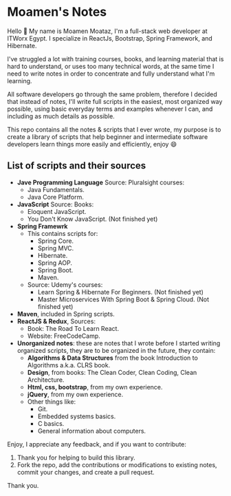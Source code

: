 # Moamen's Notes

Hello :raising_hand: 
My name is Moamen Moataz, I'm a full-stack web developer at ITWorx Egypt. I specialize in ReactJs, Bootstrap, Spring Framework, and Hibernate.

I've struggled a lot with training courses, books, and learning material that is hard to understand, or uses too many technical words, at the same time I need to write notes in order to concentrate and fully understand what I'm learning.

All software developers go through the same problem, therefore I decided that instead of notes, I'll write full scripts in the easiest, most organized way possible, using basic everyday terms and examples whenever I can, and including as much details as possible.

This repo contains all the notes & scripts that I ever wrote, my purpose is to create a library of scripts that help beginner and intermediate software developers learn things more easily and efficiently, enjoy :smile:

## List of scripts and their sources
- **Jave Programming Language** Source: Pluralsight courses:
    + Java Fundamentals.
    + Java Core Platform.
- **JavaScript** Source: Books: 
    + Eloquent JavaScript.
    + You Don't Know JavaScript. (Not finished yet)
- **Spring Framewrk**
    + This contains scripts for:
        - Spring Core.
        - Spring MVC.
        - Hibernate.
        - Spring AOP.
        - Spring Boot.
        - Maven.
    + Source: Udemy's courses:
        - Learn Spring & Hibernate For Beginners. (Not finished yet)
        - Master Microservices With Spring Boot & Spring Cloud. (Not finished yet)
- **Maven**, included in Spring scripts.
- **ReactJS & Redux**, Sources:
    + Book: The Road To Learn React.
    + Website: FreeCodeCamp.
- **Unorganized notes**: these are notes that I wrote before I started writing organized scripts, they are to be organized in the future, they contain:
    + **Algorithms & Data Structures** from the book Introduction to Algorithms a.k.a. CLRS book.
    + **Design**, from books: The Clean Coder, Clean Coding, Clean Architecture.
    + **Html, css, bootstrap**, from my own experience.
    + **jQuery**, from my own experience.
    + Other things like:
        - Git.
        - Embedded systems basics.
        - C basics.
        - General information about computers.

Enjoy, I appreciate any feedback, and if you want to contribute:
1. Thank you for helping to build this library.
2. Fork the repo, add the contributions or modifications to existing notes, commit your changes, and create a pull request.

Thank you.
